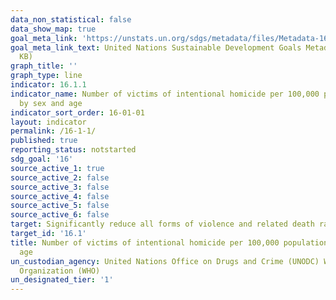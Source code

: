 ```yaml
---
data_non_statistical: false
data_show_map: true
goal_meta_link: 'https://unstats.un.org/sdgs/metadata/files/Metadata-16-01-01.pdf '
goal_meta_link_text: United Nations Sustainable Development Goals Metadata (PDF 222
  KB)
graph_title: ''
graph_type: line
indicator: 16.1.1
indicator_name: Number of victims of intentional homicide per 100,000 population,
  by sex and age
indicator_sort_order: 16-01-01
layout: indicator
permalink: /16-1-1/
published: true
reporting_status: notstarted
sdg_goal: '16'
source_active_1: true
source_active_2: false
source_active_3: false
source_active_4: false
source_active_5: false
source_active_6: false
target: Significantly reduce all forms of violence and related death rates everywhere
target_id: '16.1'
title: Number of victims of intentional homicide per 100,000 population, by sex and
  age
un_custodian_agency: United Nations Office on Drugs and Crime (UNODC) World Health
  Organization (WHO)
un_designated_tier: '1'
---
```

